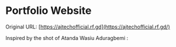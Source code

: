 # Portfolio Website

Original URL: [https://ajtechofficial.rf.gd](https://ajtechofficial.rf.gd/)

Inspired by the shot of Atanda Wasiu Aduragbemi :